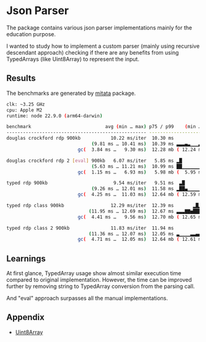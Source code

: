 # Json Parser

The package contains various json parser implementations mainly for the education purpose.

I wanted to study how to implement a custom parser (mainly using recursive descendant approach) checking if there are any benefits from using TypedArrays (like Uint8Array) to represent the input.


## Results

The benchmarks are generated by [mitata](https://github.com/evanwashere/mitata) package.

```sh
clk: ~3.25 GHz
cpu: Apple M2
runtime: node 22.9.0 (arm64-darwin)

benchmark                           avg (min … max) p75 / p99    (min … top 1%)
--------------------------------------------------- -------------------------------
douglas crockford rdp 900kb           10.22 ms/iter  10.30 ms              ▇▇█ ▄▂
                               (9.81 ms … 10.41 ms)  10.39 ms ▃▃▃▄▃▁▁▁▃▁▃▇▆██████▇▄
                          gc(  3.84 ms …   9.30 ms)  12.28 mb ( 12.24 mb… 12.63 mb)

douglas crockford rdp 2 [eval] 900kb   6.07 ms/iter   5.85 ms ▂█
                               (5.63 ms … 11.21 ms)  10.99 ms ██▁▁▁▁▁▁▁▁▁▁▁▁▁▁▁▁▁▁▂
                          gc(  1.15 ms …   6.93 ms)   5.98 mb (  5.95 mb…  6.44 mb)

typed rdp 900kb                        9.54 ms/iter   9.51 ms  ▃█
                               (9.26 ms … 12.01 ms)  11.58 ms ▂██▄▁▁▁▁▁▁▁▁▁▁▁▁▁▁▁▁▁
                          gc(  4.25 ms …  11.03 ms)  12.64 mb ( 12.59 mb… 12.71 mb)

typed rdp class 900kb                 12.29 ms/iter  12.39 ms       ▂█▂▆▄ ▄▂
                              (11.95 ms … 12.69 ms)  12.67 ms ▃▃▃▇▇▅█████▅██▅▇▃▅▁▁▅
                          gc(  4.41 ms …   9.56 ms)  12.70 mb ( 12.65 mb… 12.74 mb)

typed rdp class 2 900kb               11.83 ms/iter  11.94 ms                ▆ █
                              (11.36 ms … 12.07 ms)  12.05 ms ▃▁▁▁▁▃▃▄▄▃█▆███████▁▄
                          gc(  4.71 ms …  12.05 ms)  12.64 mb ( 12.61 mb… 12.68 mb)
```


## Learnings

At first glance, TypedArray usage show almost similar execution time compared to original implementation. However, the time can be improved further by removing string to TypedArray conversion from the parsing call.

And "eval" approach surpasses all the manual implementations.


## Appendix

- [Uint8Array](https://developer.mozilla.org/en-US/docs/Web/JavaScript/Reference/Global_Objects/Uint8Array)